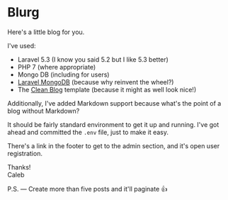 # Blurg

Here's a little blog for you.

I've used:

- Laravel 5.3 (I know you said 5.2 but I like 5.3 better)
- PHP 7 (where appropriate)
- Mongo DB (including for users)
- [Laravel MongoDB](https://github.com/jenssegers/laravel-mongodb) (because why reinvent the wheel?)
- The [Clean Blog](https://startbootstrap.com/template-overviews/clean-blog/) template (because it might as well look nice!)

Additionally, I've added Markdown support because what's the point of a blog without Markdown?

It should be fairly standard environment to get it up and running. I've got ahead and committed the `.env` file, just to make it easy.

There's a link in the footer to get to the admin section, and it's open user registration.

Thanks!  
Caleb

P.S. — Create more than five posts and it'll paginate 👍